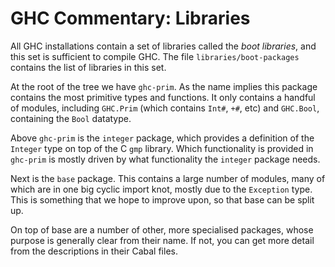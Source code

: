 # GHC Commentary: Libraries


All GHC installations contain a set of libraries called the *boot libraries*, and this set is sufficient to compile GHC. The file `libraries/boot-packages` contains the list of libraries in this set.


At the root of the tree we have `ghc-prim`. As the name implies this package contains the most primitive types and functions. It only contains a handful of modules, including `GHC.Prim` (which contains `Int#`, `+#`, etc) and `GHC.Bool`, containing the `Bool` datatype.


Above `ghc-prim` is the `integer` package, which provides a definition of the `Integer` type on top of the C `gmp` library. Which functionality is provided in `ghc-prim` is mostly driven by what functionality the `integer` package needs.


Next is the `base` package. This contains a large number of modules, many of which are in one big cyclic import knot, mostly due to the `Exception` type. This is something that we hope to improve upon, so that base can be split up.


On top of base are a number of other, more specialised packages, whose purpose is generally clear from their name.
If not, you can get more detail from the descriptions in their Cabal files.
